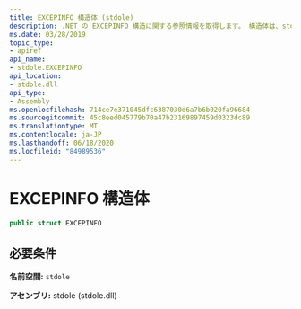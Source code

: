 ```yaml
---
title: EXCEPINFO 構造体 (stdole)
description: .NET の EXCEPINFO 構造に関する参照情報を取得します。 構造体は、stdole 名前空間と stdole アセンブリにあります。
ms.date: 03/28/2019
topic_type:
- apiref
api_name:
- stdole.EXCEPINFO
api_location:
- stdole.dll
api_type:
- Assembly
ms.openlocfilehash: 714ce7e371045dfc6387030d6a7b6b020fa96684
ms.sourcegitcommit: 45c8eed045779b70a47b23169897459d0323dc89
ms.translationtype: MT
ms.contentlocale: ja-JP
ms.lasthandoff: 06/18/2020
ms.locfileid: "84989536"
---
```

# <a name="excepinfo-structure"></a>EXCEPINFO 構造体

```csharp
public struct EXCEPINFO
```

## <a name="requirements"></a>必要条件

**名前空間:** `stdole`

**アセンブリ:** stdole (stdole.dll)
